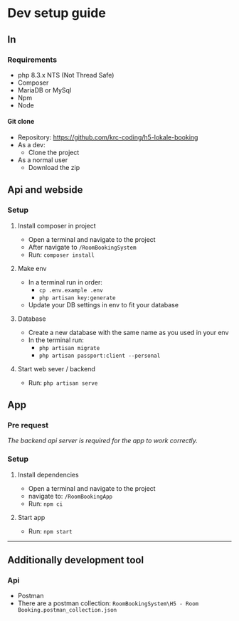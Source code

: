 # Dev setup guide
## In
### Requirements
- php 8.3.x NTS (Not Thread Safe)
- Composer
- MariaDB or MySql
- Npm
- Node

#### Git clone
- Repository: <https://github.com/krc-coding/h5-lokale-booking>
- As a dev:
    - Clone the project
- As a normal user
    - Download the zip

## Api and webside
### Setup
1. Install composer in project
    - Open a terminal and navigate to the project
    - After navigate to `/RoomBookingSystem`
    - Run: `composer install`

2. Make env
    - In a terminal run in order:
        * `cp .env.example .env`
        * `php artisan key:generate`
    - Update your DB settings in env to fit your database

3. Database
    - Create a new database with the same name as you used in your env
    - In the terminal run:
        * `php artisan migrate`
        * `php artisan passport:client --personal`

4. Start web sever / backend
    - Run: `php artisan serve`

## App
### Pre request

*The backend api server is required for the app to work correctly.*

### Setup
1. Install dependencies
    - Open a terminal and navigate to the project
    - navigate to: `/RoomBookingApp`
    - Run: `npm ci`

2. Start app
    - Run: `npm start`

---

## Additionally development tool
### Api
- Postman
- There are a postman collection: `RoomBookingSystem\H5 - Room Booking.postman_collection.json`
